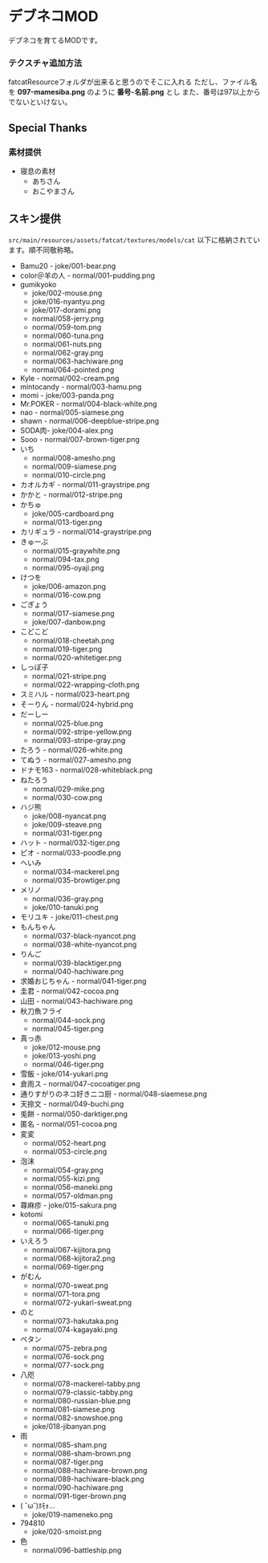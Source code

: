 ﻿# デブネコMOD

デブネコを育てるMODです。

### テクスチャ追加方法

fatcatResourceフォルダが出来ると思うのでそこに入れる
ただし、ファイル名を **097-mamesiba.png** のように **番号-名前.png** とし
また、番号は97以上からでないといけない。

## Special Thanks

### 素材提供

* 寝息の素材
  * あちさん
  * おこやまさん

## スキン提供

`src/main/resources/assets/fatcat/textures/models/cat` 以下に格納されています。順不同敬称略。

* Bamu20 - joke/001-bear.png
* color＠羊の人 - normal/001-pudding.png
* gumikyoko
  * joke/002-mouse.png
  * joke/016-nyantyu.png
  * joke/017-dorami.png
  * normal/058-jerry.png
  * normal/059-tom.png
  * normal/060-tuna.png
  * normal/061-nuts.png
  * normal/062-gray.png
  * normal/063-hachiware.png
  * normal/064-pointed.png
* Kyle - normal/002-cream.png
* mintocandy - normal/003-hamu.png
* momi - joke/003-panda.png
* Mr.POKER - normal/004-black-white.png
* nao - normal/005-siamese.png
* shawn - normal/006-deepblue-stripe.png
* SODA肉- joke/004-alex.png
* Sooo - normal/007-brown-tiger.png
* いち
  * normal/008-amesho.png
  * normal/009-siamese.png
  * normal/010-circle.png
* カオルカギ - normal/011-graystripe.png
* かかと - normal/012-stripe.png
* かちゅ
  * joke/005-cardboard.png
  * normal/013-tiger.png
* カリギュラ - normal/014-graystripe.png
* きゅーぶ
  * normal/015-graywhite.png
  * normal/094-tax.png
  * normal/095-oyaji.png
* けつを
  * joke/006-amazon.png
  * normal/016-cow.png
* ごぎょう
  * normal/017-siamese.png
  * joke/007-danbow.png
* こどこど
  * normal/018-cheetah.png
  * normal/019-tiger.png
  * normal/020-whitetiger.png
* しっぽ子
  * normal/021-stripe.png
  * normal/022-wrapping-cloth.png
* スミハル - normal/023-heart.png
* そーりん - normal/024-hybrid.png
* だーしー
  * normal/025-blue.png
  * normal/092-stripe-yellow.png
  * normal/093-stripe-gray.png
* たろう - normal/026-white.png
* てぬう - normal/027-amesho.png
* ドナモ163 - normal/028-whiteblack.png
* ねたろう
  * normal/029-mike.png
  * normal/030-cow.png
* ハジ熊
  * joke/008-nyancat.png
  * joke/009-steave.png
  * normal/031-tiger.png
* ハット - normal/032-tiger.png
* ピオ - normal/033-poodle.png
* へいみ
  * normal/034-mackerel.png
  * normal/035-browtiger.png
* メリノ
  * normal/036-gray.png
  * joke/010-tanuki.png
* モリユキ - joke/011-chest.png
* もんちゃん
  * normal/037-black-nyancot.png
  * normal/038-white-nyancot.png
* りんご
  * normal/039-blacktiger.png
  * normal/040-hachiware.png
* 求婚おじちゃん - normal/041-tiger.png
* 圭君 - normal/042-cocoa.png
* 山田 - normal/043-hachiware.png
* 秋刀魚フライ
  * normal/044-sock.png
  * normal/045-tiger.png
* 真っ赤
  * joke/012-mouse.png
  * joke/013-yoshi.png
  * normal/046-tiger.png
* 雪飯 - joke/014-yukari.png
* 倉雨ス - normal/047-cocoatiger.png
* 通りすがりのネコ好きニコ厨 - normal/048-siaemese.png
* 天捺文 - normal/049-buchi.png
* 兎餅 - normal/050-darktiger.png
* 匿名 - normal/051-cocoa.png
* 変変
  * normal/052-heart.png
  * normal/053-circle.png
* 泡沫
  * normal/054-gray.png
  * normal/055-kizi.png
  * normal/056-maneki.png
  * normal/057-oldman.png
* 蕁麻疹 - joke/015-sakura.png
* kotomi
  * normal/065-tanuki.png
  * normal/066-tiger.png
* いえろう
  * normal/067-kijitora.png
  * normal/068-kijitora2.png
  * normal/069-tiger.png
* がむん
  * normal/070-sweat.png
  * normal/071-tora.png
  * normal/072-yukari-sweat.png
* のと
  * normal/073-hakutaka.png
  * normal/074-kagayaki.png
* ペタン
  * normal/075-zebra.png
  * normal/076-sock.png
  * normal/077-sock.png
* 八咫
  * normal/078-mackerel-tabby.png
  * normal/079-classic-tabby.png
  * normal/080-russian-blue.png
  * normal/081-siamese.png
  * normal/082-snowshoe.png
  * joke/018-jibanyan.png
* 雨
  * normal/085-sham.png
  * normal/086-sham-brown.png
  * normal/087-tiger.png
  * normal/088-hachiware-brown.png
  * normal/089-hachiware-black.png
  * normal/090-hachiware.png
  * normal/091-tiger-brown.png
* ( ˘ω˘)ﾎﾓｫ...
  * joke/019-nameneko.png
* 794810
  * joke/020-smoist.png
* 色
  * normal/096-battleship.png

